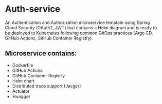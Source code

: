 # Auth-service

An Authentication and Authorization microservice template using Spring Cloud Security (OAuth2, JWT) that contains a Helm diagram and is ready to be deployed to Kubernetes following common GitOps practices (Argo CD, GitHub Actions, GitHub Container Registry).

Microservice contains:
-
- Dockerfile
- GitHub Actions
- GitHub Container Registry
- Helm chart
- Distributed trace support (Jaeger)
- Actuator
- Swagger
